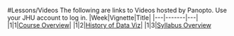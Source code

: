 #Lessons/Videos
The following are links to Videos hosted by Panopto. Use your JHU account to log in.
|Week|Vignette|Title|
|---|-------|---|
|1|1|[Course Overview](https://jh.hosted.panopto.com/Panopto/Pages/Viewer.aspx?id=a87db7c5-e1ad-45ff-be55-c7a62699f57e)|
|1|2|[History of Data Viz](https://jh.hosted.panopto.com/Panopto/Pages/Viewer.aspx?id=80d954c0-2039-42b8-a079-aa296411c89f)|
|1|3|[Syllabus Overview](https://jh.hosted.panopto.com/Panopto/Pages/Viewer.aspx?id=97910363-4d47-4bec-8860-35e3efc545e5)
